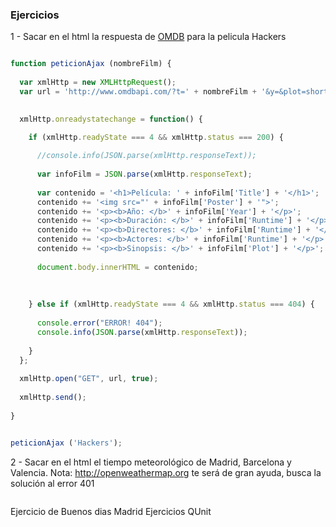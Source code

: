 ### Ejercicios

1 - Sacar en el html la respuesta de [OMDB](http://omdbapi.com/) para la pelicula Hackers

```javascript

function peticionAjax (nombreFilm) {
        
  var xmlHttp = new XMLHttpRequest();
  var url = 'http://www.omdbapi.com/?t=' + nombreFilm + '&y=&plot=short&r=json';

        
  xmlHttp.onreadystatechange = function() {

    if (xmlHttp.readyState === 4 && xmlHttp.status === 200) {
      
      //console.info(JSON.parse(xmlHttp.responseText));
      
      var infoFilm = JSON.parse(xmlHttp.responseText);
      
      var contenido = '<h1>Película: ' + infoFilm['Title'] + '</h1>';
      contenido += '<img src="' + infoFilm['Poster'] + '">';
      contenido += '<p><b>Año: </b>' + infoFilm['Year'] + '</p>';
      contenido += '<p><b>Duración: </b>' + infoFilm['Runtime'] + '</p>';
      contenido += '<p><b>Directores: </b>' + infoFilm['Runtime'] + '</p>';
      contenido += '<p><b>Actores: </b>' + infoFilm['Runtime'] + '</p>';
      contenido += '<p><b>Sinopsis: </b>' + infoFilm['Plot'] + '</p>';
      
      document.body.innerHTML = contenido;
      
      
    
    } else if (xmlHttp.readyState === 4 && xmlHttp.status === 404) {
      
      console.error("ERROR! 404");
      console.info(JSON.parse(xmlHttp.responseText));
    
    }
  };
  
  xmlHttp.open("GET", url, true);
  
  xmlHttp.send();
  
}


peticionAjax ('Hackers');


```

2 - Sacar en el html el tiempo meteorológico de Madrid, Barcelona y Valencia. 
Nota: http://openweathermap.org te será de gran ayuda, busca la solución al error 401


```javascript

```





Ejercicio de Buenos dias Madrid
Ejercicios QUnit
